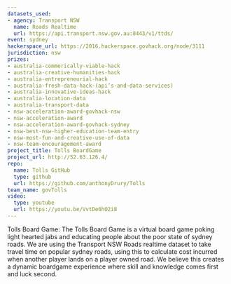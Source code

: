 ```yaml
---
datasets_used:
- agency: Transport NSW
  name: Roads Realtime
  url: https://api.transport.nsw.gov.au:8443/v1/ttds/
event: sydney
hackerspace_url: https://2016.hackerspace.govhack.org/node/3111
jurisdiction: nsw
prizes:
- australia-commerically-viable-hack
- australia-creative-humanities-hack
- australia-entrepreneurial-hack
- australia-fresh-data-hack-(api’s-and-data-services)
- australia-innovative-ideas-hack
- australia-location-data
- australia-transport-data
- nsw-acceleration-award-govhack-nsw
- nsw-acceleration-award
- nsw-acceleration-award-govhack-sydney
- nsw-best-nsw-higher-education-team-entry
- nsw-most-fun-and-creative-use-of-data
- nsw-team-encouragement-award
project_title: Tolls BoardGame
project_url: http://52.63.126.4/
repo:
  name: Tolls GitHub
  type: github
  url: https://github.com/anthonyDrury/Tolls
team_name: govTolls
video:
  type: youtube
  url: https://youtu.be/VvtDe6hO2i8
---
```


Tolls Board Game:
The Tolls Board Game is a virtual board game poking light hearted jabs and educating people about the poor state of sydney roads.
We are using the Transport NSW Roads realtime dataset to take travel time on popular sydney roads, using this to calculate cost incurred when another player lands on a player owned road.
We believe this creates a dynamic boardgame experience where skill and knowledge comes first and luck second.